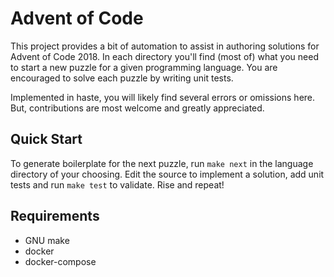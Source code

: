 # Advent of Code

This project provides a bit of automation to assist in authoring solutions for Advent of Code 2018.
In each directory you'll find (most of) what you need to start a new puzzle for a given programming
language. You are encouraged to solve each puzzle by writing unit tests.

Implemented in haste, you will likely find several errors or omissions here. But, contributions are
most welcome and greatly appreciated.

## Quick Start

To generate boilerplate for the next puzzle, run `make next` in the language directory of your
choosing. Edit the source to implement a solution, add unit tests and run `make test` to validate.
Rise and repeat!

## Requirements

* GNU make
* docker
* docker-compose
